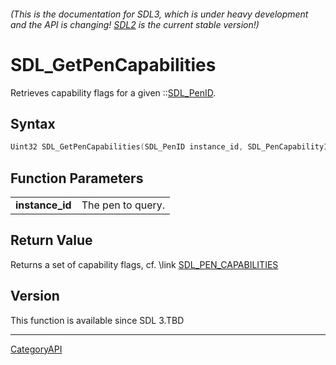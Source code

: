 ###### (This is the documentation for SDL3, which is under heavy development and the API is changing! [SDL2](https://wiki.libsdl.org/SDL2/) is the current stable version!)
# SDL_GetPenCapabilities

Retrieves capability flags for a given ::[SDL_PenID](SDL_PenID).

## Syntax

```c
Uint32 SDL_GetPenCapabilities(SDL_PenID instance_id, SDL_PenCapabilityInfo *capabilities);

```

## Function Parameters

|                     |                   |
| ------------------- | ----------------- |
| **instance_id**     | The pen to query. |

## Return Value

Returns a set of capability flags, cf. \link
[SDL_PEN_CAPABILITIES](SDL_PEN_CAPABILITIES)

## Version

This function is available since SDL 3.TBD

----
[CategoryAPI](CategoryAPI)

